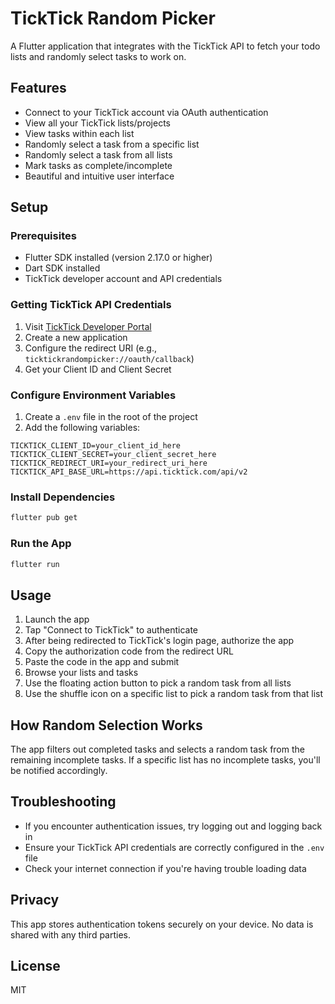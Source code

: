 # TickTick Random Picker

A Flutter application that integrates with the TickTick API to fetch your todo lists and randomly select tasks to work on.

## Features

- Connect to your TickTick account via OAuth authentication
- View all your TickTick lists/projects
- View tasks within each list
- Randomly select a task from a specific list
- Randomly select a task from all lists
- Mark tasks as complete/incomplete
- Beautiful and intuitive user interface

## Setup

### Prerequisites

- Flutter SDK installed (version 2.17.0 or higher)
- Dart SDK installed
- TickTick developer account and API credentials

### Getting TickTick API Credentials

1. Visit [TickTick Developer Portal](https://developer.ticktick.com/)
2. Create a new application
3. Configure the redirect URI (e.g., `ticktickrandompicker://oauth/callback`)
4. Get your Client ID and Client Secret

### Configure Environment Variables

1. Create a `.env` file in the root of the project
2. Add the following variables:

```
TICKTICK_CLIENT_ID=your_client_id_here
TICKTICK_CLIENT_SECRET=your_client_secret_here
TICKTICK_REDIRECT_URI=your_redirect_uri_here
TICKTICK_API_BASE_URL=https://api.ticktick.com/api/v2
```

### Install Dependencies

```bash
flutter pub get
```

### Run the App

```bash
flutter run
```

## Usage

1. Launch the app
2. Tap "Connect to TickTick" to authenticate
3. After being redirected to TickTick's login page, authorize the app
4. Copy the authorization code from the redirect URL
5. Paste the code in the app and submit
6. Browse your lists and tasks
7. Use the floating action button to pick a random task from all lists
8. Use the shuffle icon on a specific list to pick a random task from that list

## How Random Selection Works

The app filters out completed tasks and selects a random task from the remaining incomplete tasks. If a specific list has no incomplete tasks, you'll be notified accordingly.

## Troubleshooting

- If you encounter authentication issues, try logging out and logging back in
- Ensure your TickTick API credentials are correctly configured in the `.env` file
- Check your internet connection if you're having trouble loading data

## Privacy

This app stores authentication tokens securely on your device. No data is shared with any third parties.

## License

MIT 